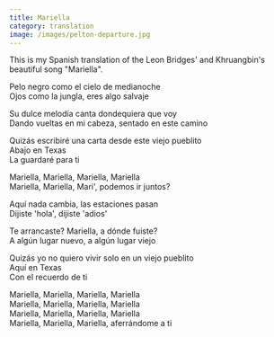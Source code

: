 ```yaml
---
title: Mariella
category: translation
image: /images/pelton-departure.jpg
---
```


This is my Spanish translation of the Leon Bridges' and Khruangbin's beautiful song "Mariella".

Pelo negro como el cielo de medianoche  
Ojos como la jungla, eres algo salvaje  

Su dulce melodía canta dondequiera que voy   
Dando vueltas en mi cabeza, sentado en este camino  

Quizás escribiré una carta desde este viejo pueblito  
Abajo en Texas  
La guardaré para ti  

Mariella, Mariella, Mariella, Mariella  
Mariella, Mariella, Mari', podemos ir juntos?  

Aquí nada cambia, las estaciones pasan  
Dijiste 'hola', dijiste 'adios'  

Te arrancaste? Mariella, a dónde fuiste?  
A algún lugar nuevo, a algún lugar viejo  

Quizás yo no quiero vivir solo en un viejo pueblito  
Aquí en Texas  
Con el recuerdo de ti  

Mariella, Mariella, Mariella, Mariella  
Mariella, Mariella, Mariella, Mariella  
Mariella, Mariella, Mariella, Mariella  
Mariella, Mariella, Mariella, aferrándome a ti